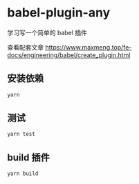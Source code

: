# babel-plugin-any

学习写一个简单的 babel 插件

查看配套文章 https://www.maxmeng.top/fe-docs/engineering/babel/create_plugin.html

## 安装依赖

```bash
yarn
```

## 测试

```bash
yarn test
```

## build 插件

```bash
yarn build
```
